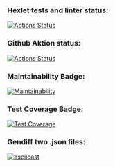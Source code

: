 ### Hexlet tests and linter status:
[![Actions Status](https://github.com/Tatyana-js/frontend-project-46/actions/workflows/hexlet-check.yml/badge.svg)](https://github.com/Tatyana-js/frontend-project-46/actions)

### Github Aktion status:
[![Actions Status](https://github.com/Tatyana-js/frontend-project-46/actions/workflows/nodejs.yml/badge.svg)](https://github.com/Tatyana-js/frontend-project-46/actions)

### Maintainability Badge:
[![Maintainability](https://api.codeclimate.com/v1/badges/d831aceb3d0a64fcdd86/maintainability)](https://codeclimate.com/github/Tatyana-js/frontend-project-46/maintainability)

### Test Coverage Badge:
[![Test Coverage](https://api.codeclimate.com/v1/badges/d831aceb3d0a64fcdd86/test_coverage)](https://codeclimate.com/github/Tatyana-js/frontend-project-46/test_coverage)

### Gendiff two .json files:
[![asciicast](https://asciinema.org/a/GVIWHu4rVz9xpjG5WXKPUOOZp.svg)](https://asciinema.org/a/GVIWHu4rVz9xpjG5WXKPUOOZp)
